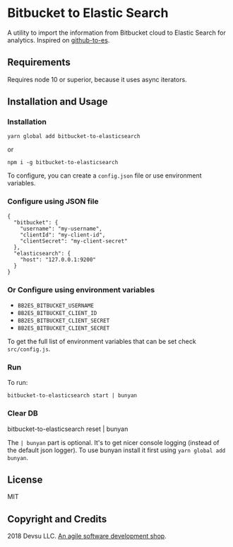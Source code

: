 # Bitbucket to Elastic Search

A utility to import the information from Bitbucket cloud to Elastic Search for analytics. Inspired on [github-to-es](https://github.com/grafana/github-to-es).

## Requirements

Requires node 10 or superior, because it uses async iterators.

## Installation and Usage

### Installation

```
yarn global add bitbucket-to-elasticsearch
```

or

```
npm i -g bitbucket-to-elasticsearch
```

To configure, you can create a `config.json` file or use environment variables.

### Configure using JSON file

```
{
  "bitbucket": {
    "username": "my-username",
    "clientId": "my-client-id",
    "clientSecret": "my-client-secret"
  },
  "elasticsearch": {
    "host": "127.0.0.1:9200"
  }
}
```

### Or Configure using environment variables

- `BB2ES_BITBUCKET_USERNAME`
- `BB2ES_BITBUCKET_CLIENT_ID`
- `BB2ES_BITBUCKET_CLIENT_SECRET`
- `BB2ES_BITBUCKET_CLIENT_SECRET`

To get the full list of environment variables that can be set check `src/config.js`.

### Run

To run:

```
bitbucket-to-elasticsearch start | bunyan
```

### Clear DB

bitbucket-to-elasticsearch reset | bunyan

The `| bunyan` part is optional. It's to get nicer console logging (instead of the default json logger). To use bunyan install it first using `yarn global add bunyan`.

## License
MIT

## Copyright and Credits
2018 Devsu LLC. [An agile software development shop](https://devsu.com).